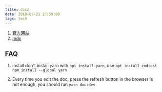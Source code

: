 ```yaml
---
title: docz
date: 2018-05-21 15:59:00
tags: tech
---
```


1. [官方网站](https://www.docz.site/)
2. [mdx](https://github.com/mdx-js/mdx)

## FAQ
1. install
  don't install yarn with `apt install yarn`, use `apt install cmdtest` `npm install --global yarn`

2. Every time you edit the doc, press the refresh button in the browser is not enough, you should
run `yarn doc:dev`
